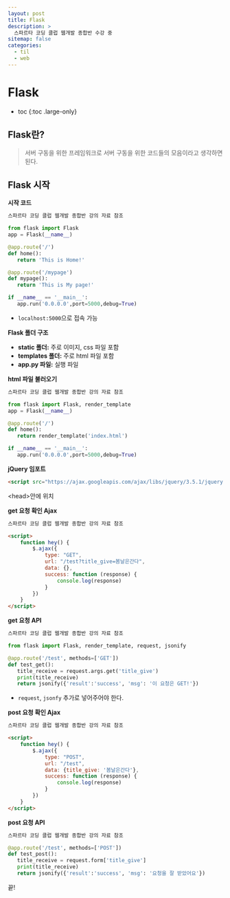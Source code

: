 ```yaml
---
layout: post
title: Flask
description: >
  스파르타 코딩 클럽 웹개발 종합반 수강 중
sitemap: false
categories:
  - til
  - web
---
```


# Flask

* toc
{:toc .large-only}

## Flask란?

> 서버 구동을 위한 프레임워크로 서버 구동을 위한 코드들의 모음이라고 생각하면 된다. 

## Flask 시작 

__시작 코드__

```py
스파르타 코딩 클럽 웹개발 종합반 강의 자료 참조

from flask import Flask
app = Flask(__name__)

@app.route('/')
def home():
   return 'This is Home!'

@app.route('/mypage')
def mypage():
   return 'This is My page!'

if __name__ == '__main__':
   app.run('0.0.0.0',port=5000,debug=True)
```

- `localhost:5000`으로 접속 가능

__Flask 폴더 구조__

- __static 폴더:__ 주로 이미지, css 파일 포함
- __templates 폴더:__ 주로 html 파일 포함
- __app.py 파일:__ 실행 파일 

__html 파일 불러오기__

```py
스파르타 코딩 클럽 웹개발 종합반 강의 자료 참조

from flask import Flask, render_template
app = Flask(__name__)

@app.route('/')
def home():
   return render_template('index.html')

if __name__ == '__main__':
   app.run('0.0.0.0',port=5000,debug=True)
```

__jQuery 임포트__

```html
<script src="https://ajax.googleapis.com/ajax/libs/jquery/3.5.1/jquery.min.js"></script>
```
\<head>안에 위치

__get 요청 확인 Ajax__
```html
스파르타 코딩 클럽 웹개발 종합반 강의 자료 참조

<script>
    function hey() {
        $.ajax({
            type: "GET",
            url: "/test?title_give=봄날은간다",
            data: {},
            success: function (response) {
                console.log(response)
            }
        })
    }
</script>
```

__get 요청 API__
```py
스파르타 코딩 클럽 웹개발 종합반 강의 자료 참조

from flask import Flask, render_template, request, jsonify

@app.route('/test', methods=['GET'])
def test_get():
   title_receive = request.args.get('title_give')
   print(title_receive)
   return jsonify({'result':'success', 'msg': '이 요청은 GET!'})
```
- `request`, `jsonfy` 추가로 넣어주어야 한다.

__post 요청 확인 Ajax__

```html
스파르타 코딩 클럽 웹개발 종합반 강의 자료 참조

<script>
    function hey() {
        $.ajax({
            type: "POST",
            url: "/test",
            data: {title_give: '봄날은간다'},
            success: function (response) {
                console.log(response)
            }
        })
    }
</script>
```

__post 요청 API__
```py
스파르타 코딩 클럽 웹개발 종합반 강의 자료 참조

@app.route('/test', methods=['POST'])
def test_post():
   title_receive = request.form['title_give']
   print(title_receive)
   return jsonify({'result':'success', 'msg': '요청을 잘 받았어요'})
```

끝!